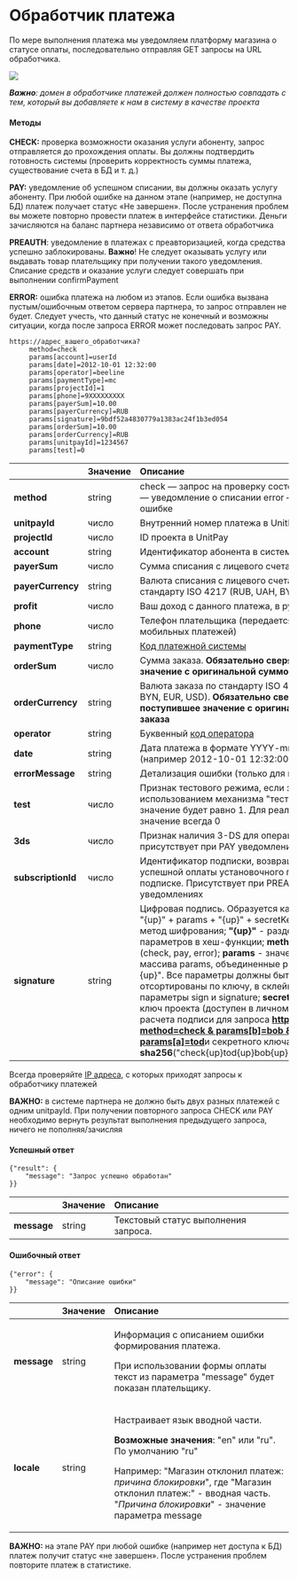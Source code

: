 # Обработчик платежа

По мере выполнения платежа мы уведомляем платформу магазина о статусе оплаты, последовательно отправляя GET запросы на URL обработчика.

![](https://d33v4339jhl8k0.cloudfront.net/docs/assets/551a91dbe4b0221aadf24410/images/583c9ac99033600698173cf6/file-Q4hh0x2ArR.png)

_**Важно**: домен в обработчике платежей должен полностью совпадать с тем, который вы добавляете к нам в систему в качестве проекта_

#### Методы

**CHECK:** проверка возможности оказания услуги абоненту, запрос отправляется до прохождения оплаты. Вы должны подтвердить готовность системы \(проверить корректность суммы платежа, существование счета в БД и т. д.\)

**PAY:** уведомление об успешном списании, вы должны оказать услугу абоненту. При любой ошибке на данном этапе \(например, не доступна БД\) платеж получает статус «Не завершен». После устранения проблем вы можете повторно провести платеж в интерфейсе статистики. Деньги зачисляются на баланс партнера независимо от ответа обработчика

**PREAUTH**: уведомление в платежах с преавторизацией, когда средства успешно заблокированы. **Важно**! Не следует оказывать услугу или выдавать товар плательщику при получении такого уведомления. Списание средств и оказание услуги следует совершать при выполнении confirmPayment

**ERROR:** ошибка платежа на любом из этапов. Если ошибка вызвана пустым/ошибочным ответом сервера партнера, то запрос отправлен не будет. Следует учесть, что данный статус не конечный и возможны ситуации, когда после запроса ERROR может последовать запрос PAY.

```http
https://адрес_вашего_обработчика?
     method=check 
     params[account]=userId 
     params[date]=2012-10-01 12:32:00 
     params[operator]=beeline 
     params[paymentType]=mc 
     params[projectId]=1 
     params[phone]=9XXXXXXXXX 
     params[payerSum]=10.00 
     params[payerCurrency]=RUB 
     params[signature]=9bdf52a4830779a1383ac24f1b3ed054 
     params[orderSum]=10.00 
     params[orderCurrency]=RUB 
     params[unitpayId]=1234567 
     params[test]=0
```

|  | Значение | Описание |
| :--- | :--- | :--- |
| **method** | string | check — запрос на проверку состояния абонента     pay — уведомление о списании     error — уведомление об ошибке |
| **unitpayId**  | число | Внутренний номер платежа в UnitPay |
| **projectId**  | число | ID проекта в UnitPay |
| **account**  | string | Идентификатор абонента в системе партнера |
| **payerSum** | число | Сумма списания с лицевого счета абонента |
| **payerCurrency** | string | Валюта списания с лицевого счета абонента по стандарту ISO 4217 \(RUB, UAH, BYN, EUR, USD\)    |
| **profit** | число | Ваш доход с данного платежа, в рублях |
| **phone** | число | Телефон плательщика \(передается только для мобильных платежей\) |
| **paymentType** | string | [Код платежной системы](../book-of-reference/payment-system-codes.md) |
| **orderSum** | число | Сумма заказа.  **Обязательно сверяйте поступившее значение с оригинальной суммой заказа** |
| **orderCurrency** | string | Валюта заказа по стандарту ISO 4217 \(RUB, UAH, BYN, EUR, USD\).  **Обязательно сверяйте поступившее значение с оригинальной валютой заказа** |
| **operator** | string | Буквенный [код оператора](../book-of-reference/operator-codes.md) |
| **date** | string | Дата платежа в формате YYYY-mm-dd HH:ii:ss \(например 2012-10-01 12:32:00\) |
| **errorMessage** | string | Детализация ошибки \(только для метода error\) |
| **test** | число | Признак тестового режима, если запрос делается с использованием механизма "тестового запроса", то значение будет равно 1. Для реальных платежей значение всегда 0 |
| **3ds** | число | Признак наличия 3-DS для операций по карте, флаг присутствует при PAY уведомлениях |
| **subscriptionId** | число | Идентификатор подписки, возвращается после успешной оплаты установочного платежа по подписке. Присутствует при PREAUTH и PAY уведомлениях |
| **signature** | string | Цифровая подпись. Образуется как sha256\(method + "{up}" + params + "{up}" + secretKey\),  где **sha256** - метод шифрования; **"{up}"** - разделитель параметров в хеш-функции; **method** - тип вызова \(check, pay, error\); **params** - значения параметров из массива params, объединенные разделителем "{up}". Все параметры должны быть предварительно отсортированы по ключу, в склейке не участвуют параметры sign и signature; **secretKey** - секретный ключ проекта \(доступен в личном кабинете\);  Пример расчета подписи для запроса [**http://partnerUrl?method=check & params\[b\]=bob & params\[c\]=sam & params\[a\]=tod**](http://partnerurl/?method=check%20&%20params[b]=bob&params[c]=sam&params[a]=tod)и секретного ключа **"a1b1c1d1"**  **sha256**\("check{up}tod{up}bob{up}sam{up}a1b1c1d1"\) |

Всегда проверяйте [IP адреса](../book-of-reference/ip-addresses.md), с которых приходят запросы к обработчику платежей

**ВАЖНО:** в системе партнера не должно быть двух разных платежей с одним unitpayId. При получении повторного запроса CHECK или PAY необходимо вернуть результат выполнения предыдущего запроса, ничего не пополняя/зачисляя

#### Успешный ответ

```text
{"result": {
    "message": "Запрос успешно обработан"
}}
```

|  | Значение | Описание |
| :--- | :--- | :--- |
| **message** | string | Текстовый статус выполнения запроса. |

#### Ошибочный ответ

```text
{"error": {
    "message": "Описание ошибки"
}}
```

<table>
  <thead>
    <tr>
      <th style="text-align:left"></th>
      <th style="text-align:left">&#x417;&#x43D;&#x430;&#x447;&#x435;&#x43D;&#x438;&#x435;</th>
      <th style="text-align:left">&#x41E;&#x43F;&#x438;&#x441;&#x430;&#x43D;&#x438;&#x435;</th>
    </tr>
  </thead>
  <tbody>
    <tr>
      <td style="text-align:left"><b>message</b>
      </td>
      <td style="text-align:left">string</td>
      <td style="text-align:left">
        <p>&#x418;&#x43D;&#x444;&#x43E;&#x440;&#x43C;&#x430;&#x446;&#x438;&#x44F;
          &#x441; &#x43E;&#x43F;&#x438;&#x441;&#x430;&#x43D;&#x438;&#x435;&#x43C;
          &#x43E;&#x448;&#x438;&#x431;&#x43A;&#x438; &#x444;&#x43E;&#x440;&#x43C;&#x438;&#x440;&#x43E;&#x432;&#x430;&#x43D;&#x438;&#x44F;
          &#x43F;&#x43B;&#x430;&#x442;&#x435;&#x436;&#x430;.</p>
        <p>&#x41F;&#x440;&#x438; &#x438;&#x441;&#x43F;&#x43E;&#x43B;&#x44C;&#x437;&#x43E;&#x432;&#x430;&#x43D;&#x438;&#x438;
          &#x444;&#x43E;&#x440;&#x43C;&#x44B; &#x43E;&#x43F;&#x43B;&#x430;&#x442;&#x44B;
          &#x442;&#x435;&#x43A;&#x441;&#x442; &#x438;&#x437; &#x43F;&#x430;&#x440;&#x430;&#x43C;&#x435;&#x442;&#x440;&#x430;
          &quot;message&quot; &#x431;&#x443;&#x434;&#x435;&#x442; &#x43F;&#x43E;&#x43A;&#x430;&#x437;&#x430;&#x43D;
          &#x43F;&#x43B;&#x430;&#x442;&#x435;&#x43B;&#x44C;&#x449;&#x438;&#x43A;&#x443;.</p>
      </td>
    </tr>
    <tr>
      <td style="text-align:left"><b>locale</b>
      </td>
      <td style="text-align:left">string</td>
      <td style="text-align:left">
        <p>&#x41D;&#x430;&#x441;&#x442;&#x440;&#x430;&#x438;&#x432;&#x430;&#x435;&#x442;
          &#x44F;&#x437;&#x44B;&#x43A; &#x432;&#x432;&#x43E;&#x434;&#x43D;&#x43E;&#x439;
          &#x447;&#x430;&#x441;&#x442;&#x438;.</p>
        <p><b>&#x412;&#x43E;&#x437;&#x43C;&#x43E;&#x436;&#x43D;&#x44B;&#x435; &#x437;&#x43D;&#x430;&#x447;&#x435;&#x43D;&#x438;&#x44F;</b>:
          &quot;en&quot; &#x438;&#x43B;&#x438; &quot;ru&quot;. &#x41F;&#x43E; &#x443;&#x43C;&#x43E;&#x43B;&#x447;&#x430;&#x43D;&#x438;&#x44E;
          &quot;ru&quot;</p>
        <p></p>
        <p>&#x41D;&#x430;&#x43F;&#x440;&#x438;&#x43C;&#x435;&#x440;: &quot;&#x41C;&#x430;&#x433;&#x430;&#x437;&#x438;&#x43D;
          &#x43E;&#x442;&#x43A;&#x43B;&#x43E;&#x43D;&#x438;&#x43B; &#x43F;&#x43B;&#x430;&#x442;&#x435;&#x436;: <em>&#x43F;&#x440;&#x438;&#x447;&#x438;&#x43D;&#x430; &#x431;&#x43B;&#x43E;&#x43A;&#x438;&#x440;&#x43E;&#x432;&#x43A;&#x438;</em>&quot;,
          &#x433;&#x434;&#x435; &quot;&#x41C;&#x430;&#x433;&#x430;&#x437;&#x438;&#x43D;
          &#x43E;&#x442;&#x43A;&#x43B;&#x43E;&#x43D;&#x438;&#x43B; &#x43F;&#x43B;&#x430;&#x442;&#x435;&#x436;:&quot;
          - &#x432;&#x432;&#x43E;&#x434;&#x43D;&#x430;&#x44F; &#x447;&#x430;&#x441;&#x442;&#x44C;.
          &quot;<em>&#x41F;&#x440;&#x438;&#x447;&#x438;&#x43D;&#x430; &#x431;&#x43B;&#x43E;&#x43A;&#x438;&#x440;&#x43E;&#x432;&#x43A;&#x438;</em>&quot;
          - &#x437;&#x43D;&#x430;&#x447;&#x435;&#x43D;&#x438;&#x435; &#x43F;&#x430;&#x440;&#x430;&#x43C;&#x435;&#x442;&#x440;&#x430;
          message</p>
      </td>
    </tr>
  </tbody>
</table>

**ВАЖНО:** на этапе PAY при любой ошибке \(например нет доступа к БД\) платеж получит статус «не завершен». После устранения проблем повторите платеж в статистике.

